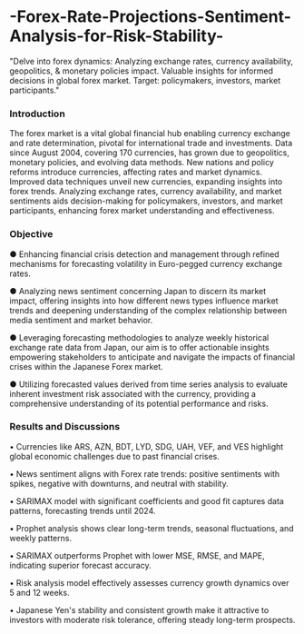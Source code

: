 # -Forex-Rate-Projections-Sentiment-Analysis-for-Risk-Stability-
"Delve into forex dynamics: Analyzing exchange rates, currency availability, geopolitics, &amp; monetary policies impact. Valuable insights for informed decisions in global forex market. Target: policymakers, investors, market participants."

### Introduction

The forex market is a vital global financial hub enabling currency exchange and rate determination, pivotal for international trade and investments. Data since August 2004, covering 170 currencies, has grown due to geopolitics, monetary policies, and evolving data methods. New nations and policy reforms introduce currencies, affecting rates and market dynamics. Improved data techniques unveil new currencies, expanding insights into forex trends. Analyzing exchange rates, currency availability, and market sentiments aids decision-making for policymakers, investors, and market participants, enhancing forex market understanding and effectiveness.
### Objective

●	Enhancing financial crisis detection and management through refined mechanisms for forecasting volatility in Euro-pegged currency exchange rates.

●	Analyzing news sentiment concerning Japan to discern its market impact, offering insights into how different news types influence market trends and deepening understanding of the complex relationship between media sentiment and market behavior.

●	Leveraging forecasting methodologies to analyze weekly historical exchange rate data from Japan, our aim is to offer actionable insights empowering stakeholders to anticipate and navigate the impacts of financial crises within the Japanese Forex market.

●	Utilizing forecasted values derived from time series analysis to evaluate inherent investment risk associated with the currency, providing a comprehensive understanding of its potential performance and risks.



### Results and Discussions

• Currencies like ARS, AZN, BDT, LYD, SDG, UAH, VEF, and VES highlight global economic challenges due to past financial crises.

• News sentiment aligns with Forex rate trends: positive sentiments with spikes, negative with downturns, and neutral with stability.

• SARIMAX model with significant coefficients and good fit captures data patterns, forecasting trends until 2024.

• Prophet analysis shows clear long-term trends, seasonal fluctuations, and weekly patterns.

• SARIMAX outperforms Prophet with lower MSE, RMSE, and MAPE, indicating superior forecast accuracy.

• Risk analysis model effectively assesses currency growth dynamics over 5 and 12 weeks.

• Japanese Yen's stability and consistent growth make it attractive to investors with moderate risk tolerance, offering steady long-term prospects.





